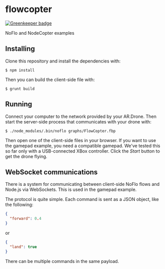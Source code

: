 # flowcopter

[![Greenkeeper badge](https://badges.greenkeeper.io/bergie/flowcopter.svg)](https://greenkeeper.io/)

NoFlo and NodeCopter examples

## Installing

Clone this repository and install the dependencies with:

    $ npm install

Then you can build the client-side file with:

    $ grunt build

## Running

Connect your computer to the network provided by your AR.Drone. Then start the server-side process that communicates with your drone with:

    $ ./node_modules/.bin/noflo graphs/FlowCopter.fbp

Then open one of the client-side files in your browser. If you want to use the gamepad example, you need a compatible gamepad. We've tested this so far only with a USB-connected XBox controller. Click the _Start_ button to get the drone flying.

## WebSocket communications

There is a system for communicating between client-side NoFlo flows and Node.js via WebSockets. This is used in the gamepad example.

The protocol is quite simple. Each command is sent as a JSON object, like the following:

```json
{
  "forward": 0.4
}
```

or

```json
{
  "land": true
}
```

There can be multiple commands in the same payload.
